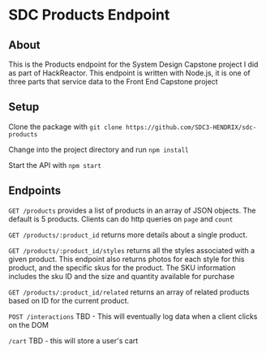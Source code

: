 # SDC Products Endpoint

## About
This is the Products endpoint for the System Design Capstone project I did as part of HackReactor. This endpoint is written with Node.js, it is one of three parts that service data to the Front End Capstone project

## Setup
Clone the package with `git clone https://github.com/SDC3-HENDRIX/sdc-products`

Change into the project directory and run `npm install`

Start the API with `npm start`

## Endpoints
`GET /products` provides a list of products in an array of JSON objects. The default is 5 products. Clients can do http queries on `page` and `count`

`GET /products/:product_id` returns more details about a single product.

`GET /products/:product_id/styles` returns all the styles associated with a given product. This endpoint also returns photos for each style for this product, and the specific skus for the product. The SKU information includes the sku ID and the size and quantity available for purchase

`GET /products/:product_id/related` returns an array of related products based on ID for the current product.

`POST /interactions` TBD - This will eventually log data when a client clicks on the DOM

`/cart` TBD - this will store a user's cart